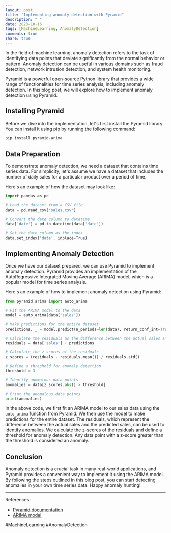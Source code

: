 ```yaml
---
layout: post
title: "Implementing anomaly detection with Pyramid"
description: " "
date: 2023-10-16
tags: [MachineLearning, AnomalyDetection]
comments: true
share: true
---
```


In the field of machine learning, anomaly detection refers to the task of identifying data points that deviate significantly from the normal behavior or pattern. Anomaly detection can be useful in various domains such as fraud detection, network intrusion detection, and system health monitoring. 

Pyramid is a powerful open-source Python library that provides a wide range of functionalities for time series analysis, including anomaly detection. In this blog post, we will explore how to implement anomaly detection using Pyramid.

## Installing Pyramid

Before we dive into the implementation, let's first install the Pyramid library. You can install it using pip by running the following command:

```bash
pip install pyramid-arima
```

## Data Preparation

To demonstrate anomaly detection, we need a dataset that contains time series data. For simplicity, let's assume we have a dataset that includes the number of daily sales for a particular product over a period of time.

Here's an example of how the dataset may look like:

```python
import pandas as pd

# Load the dataset from a CSV file
data = pd.read_csv('sales.csv')

# Convert the date column to datetime
data['date'] = pd.to_datetime(data['date'])

# Set the date column as the index
data.set_index('date', inplace=True)
```

## Implementing Anomaly Detection

Once we have our dataset prepared, we can use Pyramid to implement anomaly detection. Pyramid provides an implementation of the AutoRegressive Integrated Moving Average (ARIMA) model, which is a popular model for time series analysis.

Here's an example of how to implement anomaly detection using Pyramid:

```python
from pyramid.arima import auto_arima

# Fit the ARIMA model to the data
model = auto_arima(data['sales'])

# Make predictions for the entire dataset
predictions, _ = model.predict(n_periods=len(data), return_conf_int=True)

# Calculate the residuals as the difference between the actual sales and the predicted sales
residuals = data['sales'] - predictions

# Calculate the z-scores of the residuals
z_scores = (residuals - residuals.mean()) / residuals.std()

# Define a threshold for anomaly detection
threshold = 3

# Identify anomalous data points
anomalies = data[z_scores.abs() > threshold]

# Print the anomalous data points
print(anomalies)
```

In the above code, we first fit an ARIMA model to our sales data using the `auto_arima` function from Pyramid. We then use the model to make predictions for the entire dataset. The residuals, which represent the difference between the actual sales and the predicted sales, can be used to identify anomalies. We calculate the z-scores of the residuals and define a threshold for anomaly detection. Any data point with a z-score greater than the threshold is considered an anomaly.

## Conclusion

Anomaly detection is a crucial task in many real-world applications, and Pyramid provides a convenient way to implement it using the ARIMA model. By following the steps outlined in this blog post, you can start detecting anomalies in your own time series data. Happy anomaly hunting!

---

References:
- [Pyramid documentation](https://www.alkaline-ml.com/pyramid/)
- [ARIMA model](https://en.wikipedia.org/wiki/Autoregressive_integrated_moving_average) 

#MachineLearning #AnomalyDetection
